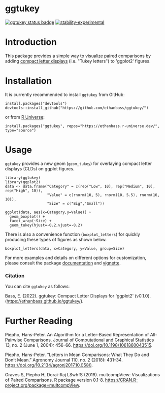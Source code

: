# ggtukey
<!-- badges: start -->
  [![ggtukey status badge](https://ethanbass.r-universe.dev/badges/ggtukey)](https://ethanbass.r-universe.dev)
  [![stability-experimental](https://img.shields.io/badge/stability-experimental-orange.svg)](https://github.com/emersion/stability-badges#experimental)
<!-- badges: end -->

# Introduction

This package provides a simple way to visualize paired comparisons by adding [compact letter displays](https://en.wikipedia.org/wiki/Compact_letter_display) (i.e. "Tukey letters") to 'ggplot2' figures.

# Installation

It is currently recommended to install `ggtukey` from GitHub:


```
install.packages("devtools")
devtools::install_github("https://github.com/ethanbass/ggtukey/")
```

or from [R Universe](https://ethanbass.r-universe.dev/):

```
install.packages("ggtukey", repos="https://ethanbass.r-universe.dev/", type="source")
```


# Usage

`ggtukey` provides a new geom (`geom_tukey`) for overlaying compact letter displays (CLDs) on ggplot figures.

```
library(ggtukey)
library(ggplot2)
data <- data.frame("Category" = c(rep("Low", 10), rep("Medium", 10), rep("High", 10)),
                   "Value" = c(rnorm(10, 5), rnorm(10, 5.5), rnorm(10, 10)),
                   "Size" = c("Big","Small"))
                   
ggplot(data, aes(x=Category,y=Value)) + 
  geom_boxplot() + 
  facet_wrap(~Size) +
  geom_tukey(hjust=-0.2,vjust=-0.2)
```
 
There is also a convenience function (`boxplot_letters`) for quickly producing these types of figures as shown below.

```
boxplot_letters(data, x=Category, y=Value, group=Size)
```

For more examples and details on different options for customization, please consult the package [documentation](https://ethanbass.github.io/ggtukey/reference/index.html) and [vignette](https://ethanbass.github.io/ggtukey/articles/ggtukey.html). 

### Citation

You can cite `ggtukey` as follows:

Bass, E. (2022). ggtukey: Compact Letter Displays for 'ggplot2' (v0.1.0). (https://ethanbass.github.io/ggtukey/). 

# Further Reading

Piepho, Hans-Peter. An Algorithm for a Letter-Based Representation of All-Pairwise Comparisons. Journal of Computational and Graphical Statistics 13, no. 2 (June 1, 2004): 456–66. https://doi.org/10.1198/1061860043515.

Piepho, Hans-Peter. “Letters in Mean Comparisons: What They Do and Don’t Mean.” Agronomy Journal 110, no. 2 (2018): 431–34.  https://doi.org/10.2134/agronj2017.10.0580.

Graves S, Piepho H, Dorai-Raj LSwhfS (2019). multcompView: Visualizations of Paired Comparisons. R package version 0.1-8. https://CRAN.R-project.org/package=multcompView.

